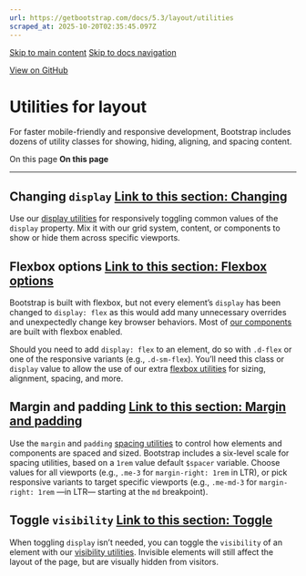 ```yaml
---
url: https://getbootstrap.com/docs/5.3/layout/utilities
scraped_at: 2025-10-20T02:35:45.097Z
---
```


[Skip to main content](https://getbootstrap.com/docs/5.3/layout/utilities/#content) [Skip to docs navigation](https://getbootstrap.com/docs/5.3/layout/utilities/#bd-docs-nav)

[View on GitHub](https://github.com/twbs/bootstrap/blob/v5.3.8/site/src/content/docs/layout/utilities.mdx "View and edit this file on GitHub")

# Utilities for layout

For faster mobile-friendly and responsive development, Bootstrap includes dozens of utility classes for showing, hiding, aligning, and spacing content.

On this page
**On this page**

* * *

## Changing `display` [Link to this section: Changing ](https://getbootstrap.com/docs/5.3/layout/utilities/\#changing-display)

Use our [display utilities](https://getbootstrap.com/docs/5.3/utilities/display) for responsively toggling common values of the `display` property. Mix it with our grid system, content, or components to show or hide them across specific viewports.

## Flexbox options [Link to this section: Flexbox options](https://getbootstrap.com/docs/5.3/layout/utilities/\#flexbox-options)

Bootstrap is built with flexbox, but not every element’s `display` has been changed to `display: flex` as this would add many unnecessary overrides and unexpectedly change key browser behaviors. Most of [our components](https://getbootstrap.com/docs/5.3/components/alerts) are built with flexbox enabled.

Should you need to add `display: flex` to an element, do so with `.d-flex` or one of the responsive variants (e.g., `.d-sm-flex`). You’ll need this class or `display` value to allow the use of our extra [flexbox utilities](https://getbootstrap.com/docs/5.3/utilities/flex) for sizing, alignment, spacing, and more.

## Margin and padding [Link to this section: Margin and padding](https://getbootstrap.com/docs/5.3/layout/utilities/\#margin-and-padding)

Use the `margin` and `padding` [spacing utilities](https://getbootstrap.com/docs/5.3/utilities/spacing) to control how elements and components are spaced and sized. Bootstrap includes a six-level scale for spacing utilities, based on a `1rem` value default `$spacer` variable. Choose values for all viewports (e.g., `.me-3` for `margin-right: 1rem` in LTR), or pick responsive variants to target specific viewports (e.g., `.me-md-3` for `margin-right: 1rem` —in LTR— starting at the `md` breakpoint).

## Toggle `visibility` [Link to this section: Toggle ](https://getbootstrap.com/docs/5.3/layout/utilities/\#toggle-visibility)

When toggling `display` isn’t needed, you can toggle the `visibility` of an element with our [visibility utilities](https://getbootstrap.com/docs/5.3/utilities/visibility). Invisible elements will still affect the layout of the page, but are visually hidden from visitors.